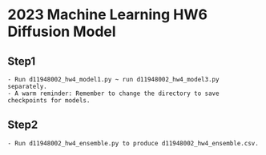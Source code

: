 # 2023 Machine Learning HW6 Diffusion Model

## Step1
    - Run d11948002_hw4_model1.py ~ run d11948002_hw4_model3.py separately. 
    - A warm reminder: Remember to change the directory to save checkpoints for models.
    
## Step2
    - Run d11948002_hw4_ensemble.py to produce d11948002_hw4_ensemble.csv.